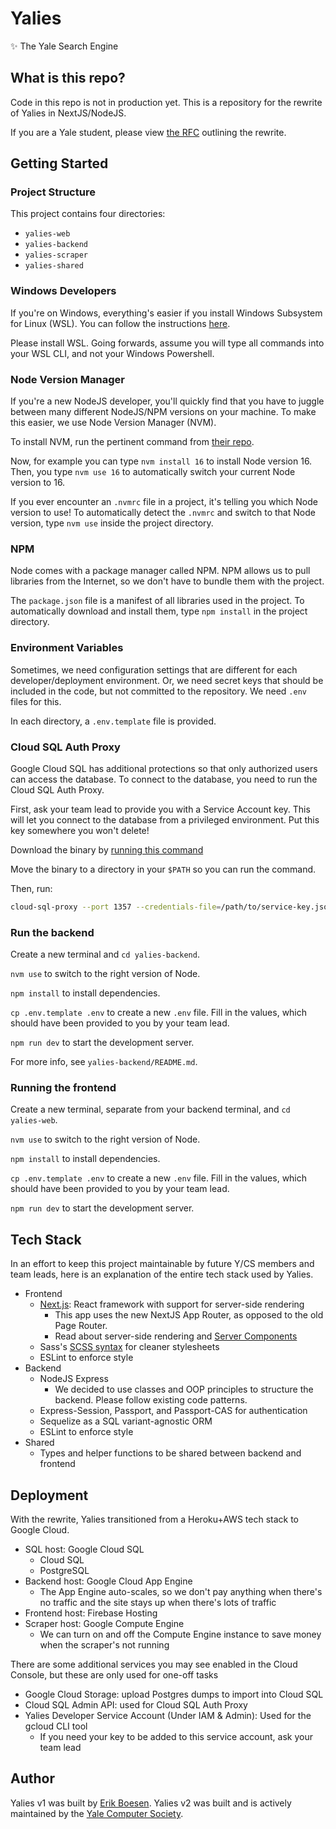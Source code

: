 # Yalies
✨ The Yale Search Engine

## What is this repo?
Code in this repo is not in production yet. This is a repository for the rewrite of Yalies in NextJS/NodeJS.

If you are a Yale student, please view [the RFC](https://docs.google.com/document/d/1r285wAVGrB8fHPuPhyfj-cS82dlf8eJQpG0bjwicp0o/edit?usp=sharing) outlining the rewrite.

## Getting Started

### Project Structure
This project contains four directories:
- `yalies-web`
- `yalies-backend`
- `yalies-scraper`
- `yalies-shared`

### Windows Developers
If you're on Windows, everything's easier if you install Windows Subsystem for Linux (WSL). You can follow the instructions [here](https://docs.microsoft.com/en-us/windows/wsl/install).

Please install WSL. Going forwards, assume you will type all commands into your WSL CLI, and not your Windows Powershell.

### Node Version Manager

If you're a new NodeJS developer, you'll quickly find that you have to juggle between many different NodeJS/NPM versions on your machine. To make this easier, we use Node Version Manager (NVM).

To install NVM, run the pertinent command from [their repo](https://github.com/nvm-sh/nvm).

Now, for example you can type `nvm install 16` to install Node version 16. Then, you type `nvm use 16` to automatically switch your current Node version to 16.

If you ever encounter an `.nvmrc` file in a project, it's telling you which Node version to use! To automatically detect the `.nvmrc` and switch to that Node version, type `nvm use` inside the project directory.

### NPM

Node comes with a package manager called NPM. NPM allows us to pull libraries from the Internet, so we don't have to bundle them with the project.

The `package.json` file is a manifest of all libraries used in the project. To automatically download and install them, type `npm install` in the project directory.

### Environment Variables

Sometimes, we need configuration settings that are different for each developer/deployment environment. Or, we need secret keys that should be included in the code, but not committed to the repository. We need `.env` files for this.

In each directory, a `.env.template` file is provided.

### Cloud SQL Auth Proxy

Google Cloud SQL has additional protections so that only authorized users can access the database. To connect to the database, you need to run the Cloud SQL Auth Proxy.

First, ask your team lead to provide you with a Service Account key. This will let you connect to the database from a privileged environment. Put this key somewhere you won't delete!

Download the binary by [running this command](https://cloud.google.com/sql/docs/mysql/sql-proxy#mac-m1)

Move the binary to a directory in your `$PATH` so you can run the command.

Then, run:

```bash
cloud-sql-proxy --port 1357 --credentials-file=/path/to/service-key.json  yalies:us-central1:yalies-sql-prod
```

### Run the backend

Create a new terminal and `cd yalies-backend`.

`nvm use` to switch to the right version of Node.

`npm install` to install dependencies.

`cp .env.template .env` to create a new `.env` file. Fill in the values, which should have been provided to you by your team lead.

`npm run dev` to start the development server.

For more info, see `yalies-backend/README.md`.

### Running the frontend

Create a new terminal, separate from your backend terminal, and `cd yalies-web`.

`nvm use` to switch to the right version of Node.

`npm install` to install dependencies.

`cp .env.template .env` to create a new `.env` file. Fill in the values, which should have been provided to you by your team lead.

`npm run dev` to start the development server.

## Tech Stack
In an effort to keep this project maintainable by future Y/CS members and team leads, here is an explanation of the entire tech stack used by Yalies.

- Frontend
	- [Next.js](https://nextjs.org/): React framework with support for server-side rendering
		- This app uses the new NextJS App Router, as opposed to the old Page Router.
		- Read about server-side rendering and [Server Components](https://nextjs.org/docs/app/building-your-application/rendering/server-components)
	- Sass's [SCSS syntax](https://sass-lang.com/documentation/) for cleaner stylesheets
	- ESLint to enforce style
- Backend
	- NodeJS Express
		- We decided to use classes and OOP principles to structure the backend. Please follow existing code patterns.
	- Express-Session, Passport, and Passport-CAS for authentication
	- Sequelize as a SQL variant-agnostic ORM
	- ESLint to enforce style
- Shared
	- Types and helper functions to be shared between backend and frontend

## Deployment
With the rewrite, Yalies transitioned from a Heroku+AWS tech stack to Google Cloud.

- SQL host: Google Cloud SQL
	- Cloud SQL
	- PostgreSQL
- Backend host: Google Cloud App Engine
	- The App Engine auto-scales, so we don't pay anything when there's no traffic and the site stays up when there's lots of traffic
- Frontend host: Firebase Hosting
- Scraper host: Google Compute Engine
	- We can turn on and off the Compute Engine instance to save money when the scraper's not running

There are some additional services you may see enabled in the Cloud Console, but these are only used for one-off tasks
- Google Cloud Storage: upload Postgres dumps to import into Cloud SQL
- Cloud SQL Admin API: used for Cloud SQL Auth Proxy
- Yalies Developer Service Account (Under IAM & Admin): Used for the gcloud CLI tool
	- If you need your key to be added to this service account, ask your team lead

## Author

Yalies v1 was built by [Erik Boesen](https://github.com/ErikBoesen). Yalies v2 was built and is actively maintained by the [Yale Computer Society](https://yalecomputersociety.org/).

